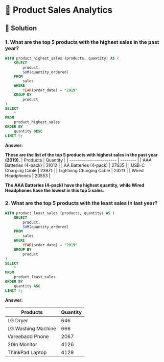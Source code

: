 # 🛒 Product Sales Analytics

## 📌 Solution

### 1. What are the top 5 products with the highest sales in the past year?

```sql
WITH product_highest_sales (products, quantity) AS (
    SELECT
        product,
        SUM(quantity_ordered)
    FROM
        sales
    WHERE
        YEAR(order_date) = "2019"
    GROUP BY
        product
)
SELECT
	*
FROM
	product_highest_sales
ORDER BY
	quantity DESC
LIMIT 5;

```

**Answer:**

**These are the list of the top 5 products with highest sales in the past year (2019).**
| Products | Quantity |
| ------------------------ | -------- |
| AAA Batteries (4-pack) | 31012 |
| AA Batteries (4-pack) | 27635 |
| USB-C Charging Cable | 23971 |
| Lightning Charging Cable | 23211 |
| Wired Headphones | 20553 |

**The AAA Batteries (4-pack) have the highest quantity, while Wired Headphones have the lowest in this top 5 sales.**

### 2. What are the top 5 products with the least sales in last year?

```sql
WITH product_least_sales (products, quantity) AS (
	SELECT
		product,
		SUM(quantity_ordered)
	FROM
		sales
	WHERE
		YEAR(order_date) = "2019"
	GROUP BY
		product
)
SELECT
	*
FROM
	product_least_sales
ORDER BY
	quantity ASC
LIMIT 5;
```

**Answer:**

| Products           | Quantity |
| ------------------ | -------- |
| LG Dryer           | 646      |
| LG Washing Machine | 666      |
| Vareebadd Phone    | 2067     |
| 20in Monitor       | 4126     |
| ThinkPad Laptop    | 4128     |
